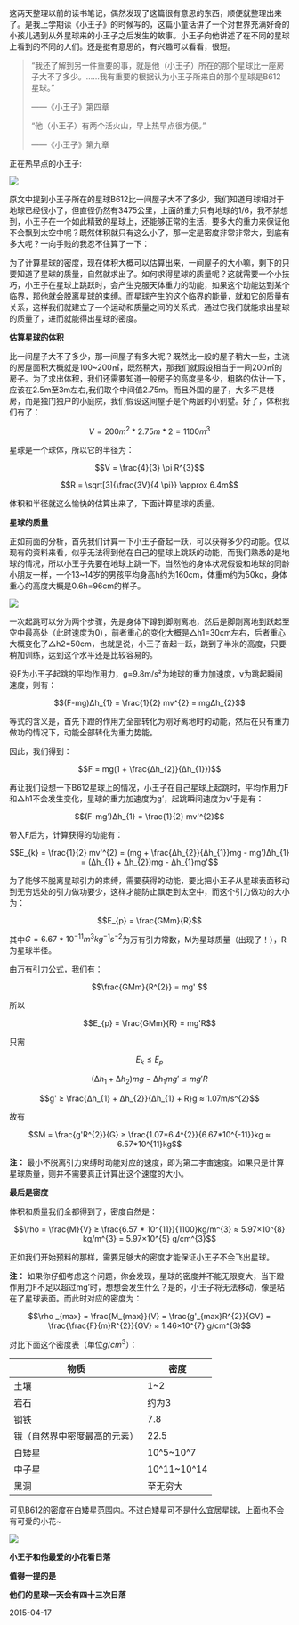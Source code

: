 
这两天整理以前的读书笔记，偶然发现了这篇很有意思的东西，顺便就整理出来了。是我上学期读《小王子》的时候写的，这篇小童话讲了一个对世界充满好奇的小孩儿遇到从外星球来的小王子之后发生的故事。小王子向他讲述了在不同的星球上看到的不同的人们。还是挺有意思的，有兴趣可以看看，很短。

> “我还了解到另一件重要的事，就是他（小王子）所在的那个星球比一座房子大不了多少。……我有重要的根据认为小王子所来自的那个星球是B612 星球。”
> 
> ——《小王子》第四章
> 
> “他（小王子）有两个活火山，早上热早点很方便。”
> 
> ——《小王子》第九章

正在热早点的小王子:

![](assets/小王子星球密度/2015041701.png)

原文中提到小王子所在的星球B612比一间屋子大不了多少，我们知道月球相对于地球已经很小了，但直径仍然有3475公里，上面的重力只有地球的1/6，我不禁想到，小王子在一个如此精致的星球上，还能够正常的生活，要多大的重力来保证他不会飘到太空中呢？既然体积就只有这么小了，那一定是密度非常非常大，到底有多大呢？一向手贱的我忍不住算了一下：

为了计算星球的密度，现在体积大概可以估算出来，一间屋子的大小嘛，剩下的只要知道了星球的质量，自然就求出了。如何求得星球的质量呢？这就需要一个小技巧，小王子在星球上跳跃时，会产生克服天体重力的动能，如果这个动能达到某个临界，那他就会脱离星球的束缚。而星球产生的这个临界的能量，就和它的质量有关系，这样我们就建立了一个运动和质量之间的关系式，通过它我们就能求出星球的质量了，进而就能得出星球的密度。

**估算星球的体积**

比一间屋子大不了多少，那一间屋子有多大呢？既然比一般的屋子稍大一些，主流的房屋面积大概就是100~200㎡，既然稍大，那我们就假设相当于一间200㎡的房子。为了求出体积，我们还需要知道一般房子的高度是多少，粗略的估计一下，应该在2.5m至3m左右,我们取个中间值2.75m。而且外国的屋子，大多不是楼房，而是独门独户的小庭院，我们假设这间屋子是个两层的小别墅。好了，体积我们有了：

$$V = 200m^{2} * 2.75m * 2 = 1100m^{3}$$

星球是一个球体，所以它的半径为：

$$V = \frac{4}{3} \pi R^{3}$$

$$R = \sqrt[3]{\frac{3V}{4 \pi}} \approx 6.4m$$

体积和半径就这么愉快的估算出来了，下面计算星球的质量。

**星球的质量**

正如前面的分析，首先我们计算一下小王子奋起一跃，可以获得多少的动能。仅以现有的资料来看，似乎无法得到他在自己的星球上跳跃的动能，而我们熟悉的是地球的情况，所以小王子先要在地球上跳一下。当然他的身体状况假设和地球的同龄小朋友一样，一个13~14岁的男孩平均身高h约为160cm，体重m约为50kg，身体重心的高度大概是0.6h=96cm的样子。

![](assets/小王子星球密度/2015041702.png)

一次起跳可以分为两个步骤，先是身体下蹲到脚刚离地，然后是脚刚离地到跃起至空中最高处（此时速度为0），前者重心的变化大概是△h1=30cm左右，后者重心大概变化了△h2=50cm，也就是说，小王子奋起一跃，跳到了半米的高度，只要稍加训练，达到这个水平还是比较容易的。

设F为小王子起跳的平均作用力，g=9.8m/s²为地球的重力加速度，v为跳起瞬间速度，则有：

$$(F-mg)∆h_{1} = \frac{1}{2} mv^{2} = mg∆h_{2}$$

等式的含义是，首先下蹬的作用力全部转化为刚好离地时的动能，然后在只有重力做功的情况下，动能全部转化为重力势能。

因此，我们得到：

$$F = mg(1 + \frac{∆h_{2}}{∆h_{1}})$$

再让我们设想一下B612星球上的情况，小王子在自己星球上起跳时，平均作用力F和△h1不会发生变化，星球的重力加速度为g’，起跳瞬间速度为v’于是有：

$$(F-mg')∆h_{1} = \frac{1}{2} mv'^{2}$$

带入F后为，计算获得的动能有：

$$E_{k} = \frac{1}{2} mv'^{2} = (mg + \frac{∆h_{2}}{∆h_{1}}mg - mg')∆h_{1} = (∆h_{1} + ∆h_{2})mg - ∆h_{1}mg'$$

为了能够不脱离星球引力的束缚，需要获得的动能，要比把小王子从星球表面移动到无穷远处的引力做功要少，这样才能防止飘走到太空中，而这个引力做功的大小为：

$$E_{p} = \frac{GMm}{R}$$

其中$G = 6.67 * 10^{-11} m^{3} kg^{-1} s^{-2}$为万有引力常数，M为星球质量（出现了！），R为星球半径。

由万有引力公式，我们有：

$$\frac{GMm}{R^{2}} = mg' $$

所以

$$E_{p} = \frac{GMm}{R} = mg'R$$

只需

$$E_{k} ≤ E_{p}$$

$$(∆h_{1} + ∆h_{2})mg - ∆h_{1}mg' ≤ mg'R$$

$$g' ≥ \frac{∆h_{1} + ∆h_{2}}{∆h_{1} + R}g ≈ 1.07m/s^{2}$$

故有

$$M = \frac{g'R^{2}}{G} ≥ \frac{1.07*6.4^{2}}{6.67*10^{-11}}kg ≈ 6.57*10^{11}kg$$

**注：** 最小不脱离引力束缚时动能对应的速度，即为第二宇宙速度。如果只是计算星球质量，则并不需要真正计算出这个速度的大小。

**最后是密度**

体积和质量我们全都得到了，密度自然是：

$$\rho = \frac{M}{V} ≥ \frac{6.57 * 10^{11}}{1100}kg/m^{3} ≈ 5.97×10^{8} kg/m^{3} = 5.97×10^{5} g/cm^{3}$$

正如我们开始预料的那样，需要足够大的密度才能保证小王子不会飞出星球。

**注：** 如果你仔细考虑这个问题，你会发现，星球的密度并不能无限变大，当下蹬作用力F不足以超过mg’时，想想会发生什么？是的，小王子将无法移动，像是粘在了星球表面。而此时对应的密度为：

$$\rho _{max} = \frac{M_{max}}{V} = \frac{g'_{max}R^{2}}{GV} = \frac{\frac{F}{m}R^{2}}{GV} ≈ 1.46×10^{7} g/cm^{3}$$

对比下面这个密度表（单位$g/cm^{3}$）：

| 物质             | 密度          |
| -------------- | ----------- |
| 土壤             | 1~2         |
| 岩石             | 约为3         |
| 钢铁             | 7.8         |
| 锇（自然界中密度最高的元素） | 22.5        |
| 白矮星            | 10^5~10^7   |
| 中子星            | 10^11~10^14 |
| 黑洞             | 至无穷大        |

可见B612的密度在白矮星范围内。不过白矮星可不是什么宜居星球，上面也不会有可爱的小花~

![](assets/小王子星球密度/2015041703.jpg)

**小王子和他最爱的小花看日落**

**值得一提的是**

**他们的星球一天会有四十三次日落**

2015-04-17
